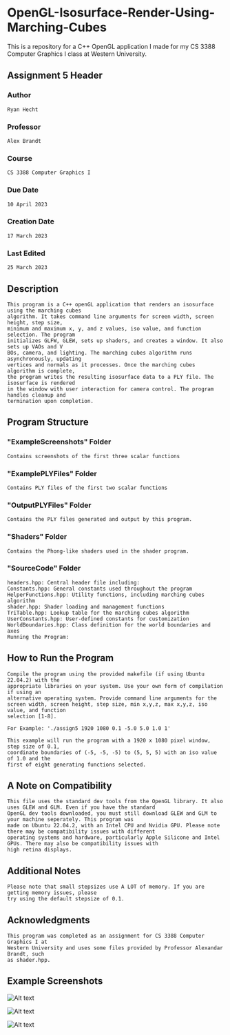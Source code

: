 # OpenGL-Isosurface-Render-Using-Marching-Cubes
This is a repository for a C++ OpenGL application I made for my CS 3388 Computer Graphics I class at Western University.

## Assignment 5 Header

### Author
    Ryan Hecht
### Professor
    Alex Brandt
### Course
    CS 3388 Computer Graphics I
### Due Date
    10 April 2023
### Creation Date
    17 March 2023
### Last Edited
    25 March 2023

## Description

    This program is a C++ openGL application that renders an isosurface using the marching cubes 
    algorithm. It takes command line arguments for screen width, screen height, step size, 
    minimum and maximum x, y, and z values, iso value, and function selection. The program 
    initializes GLFW, GLEW, sets up shaders, and creates a window. It also sets up VAOs and V
    BOs, camera, and lighting. The marching cubes algorithm runs asynchronously, updating 
    vertices and normals as it processes. Once the marching cubes algorithm is complete, 
    the program writes the resulting isosurface data to a PLY file. The isosurface is rendered 
    in the window with user interaction for camera control. The program handles cleanup and 
    termination upon completion.

## Program Structure

### "ExampleScreenshots" Folder
    Contains screenshots of the first three scalar functions

### "ExamplePLYFiles" Folder
    Contains PLY files of the first two scalar functions

### "OutputPLYFiles" Folder
    Contains the PLY files generated and output by this program.

### "Shaders" Folder
    Contains the Phong-like shaders used in the shader program.

### "SourceCode" Folder
    headers.hpp: Central header file including:
    Constants.hpp: General constants used throughout the program
    HelperFunctions.hpp: Utility functions, including marching cubes algorithm
    shader.hpp: Shader loading and management functions
    TriTable.hpp: Lookup table for the marching cubes algorithm
    UserConstants.hpp: User-defined constants for customization
    WorldBoundaries.hpp: Class definition for the world boundaries and axes
    Running the Program:

## How to Run the Program

    Compile the program using the provided makefile (if using Ubuntu 22.04.2) with the 
    appropriate libraries on your system. Use your own form of compilation if using an
    alternative operating system. Provide command line arguments for the
    screen width, screen height, step size, min x,y,z, max x,y,z, iso value, and function 
    selection [1-8].

    For Example: './assign5 1920 1080 0.1 -5.0 5.0 1.0 1'

    This example will run the program with a 1920 x 1080 pixel window, step size of 0.1, 
    coordinate boundaries of (-5, -5, -5) to (5, 5, 5) with an iso value of 1.0 and the 
    first of eight generating functions selected.

## A Note on Compatibility

    This file uses the standard dev tools from the OpenGL library. It also uses GLEW and GLM. Even if you have the standard
    OpenGL dev tools downloaded, you must still download GLEW and GLM to your machine seperately. This program was
    made on Ubuntu 22.04.2, with an Intel CPU and Nvidia GPU. Please note there may be compatibility issues with different
    operating systems and hardware, particularly Apple Silicone and Intel GPUs. There may also be compatibility issues with
    high retina displays.

## Additional Notes

    Please note that small stepsizes use A LOT of memory. If you are getting memory issues, please
    try using the default stepsize of 0.1.

## Acknowledgments
    
    This program was completed as an assignment for CS 3388 Computer Graphics I at 
    Western University and uses some files provided by Professor Alexandar Brandt, such
    as shader.hpp.

## Example Screenshots
![Alt text](/ExampleScreenshots/scalar1.png?raw=true "Scalar Function 1")

![Alt text](/ExampleScreenshots/scalar2.png?raw=true "Scalar Function 2")

![Alt text](/ExampleScreenshots/scalar3.png?raw=true "Scalar Function 3")


